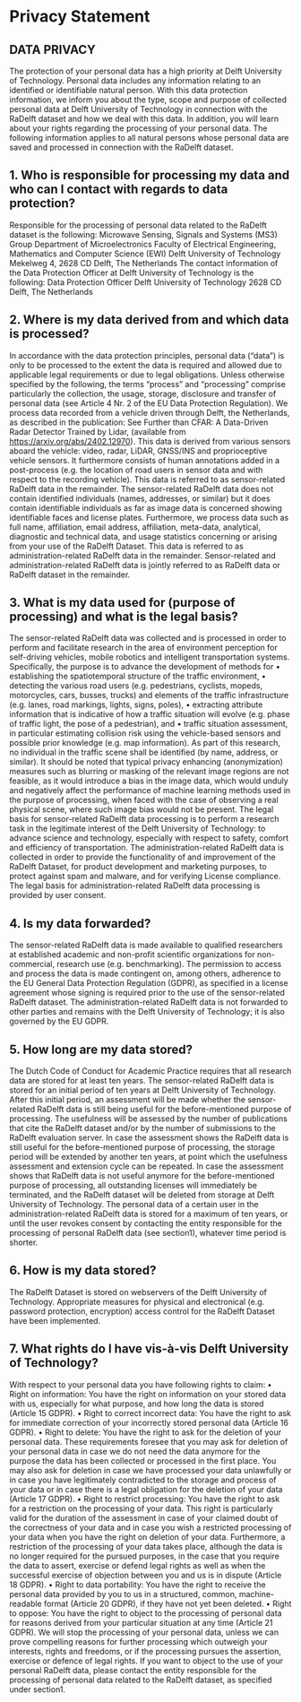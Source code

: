 # Privacy Statement
## DATA PRIVACY
The protection of your personal data has a high priority at Delft University of Technology. Personal data includes any information relating to an identified or identifiable natural person. With this data protection information, we inform you about the type, scope and purpose of collected personal data at Delft University of Technology in connection with the RaDelft dataset and how we deal with this data. In addition, you will learn about your rights regarding the processing of your personal data. The following information applies to all natural persons whose personal data are saved and processed in connection with the RaDelft dataset.
 
## 1. Who is responsible for processing my data and who can I contact with regards to data protection?
Responsible for the processing of personal data related to the RaDelft dataset is the following:
Microwave Sensing, Signals and Systems (MS3) Group
Department of Microelectronics
Faculty of Electrical Engineering, Mathematics and Computer Science (EWI)
Delft University of Technology
Mekelweg 4, 2628 CD Delft, The Netherlands
The contact information of the Data Protection Officer at Delft University of Technology is the following:
Data Protection Officer
Delft University of Technology
2628 CD Delft, The Netherlands
 
## 2. Where is my data derived from and which data is processed?
In accordance with the data protection principles, personal data (“data”) is only to be processed to the extent the data is required and allowed due to applicable legal requirements or due to legal obligations. Unless otherwise specified by the following, the terms “process” and “processing” comprise particularly the collection, the usage, storage, disclosure and transfer of personal data (see Article 4 Nr. 2 of the EU Data Protection Regulation).
We process data recorded from a vehicle driven through Delft, the Netherlands, as described in the publication: See Further than CFAR: A Data-Driven Radar Detector Trained by Lidar, (available from https://arxiv.org/abs/2402.12970). This data is derived from various sensors aboard the vehicle: video, radar, LiDAR, GNSS/INS and proprioceptive vehicle sensors. It furthermore consists of human annotations added in a post-process (e.g. the location of road users in sensor data and with respect to the recording vehicle). This data is referred to as sensor-related RaDelft data in the remainder. The sensor-related RaDelft data does not contain identified individuals (names, addresses, or similar) but it does contain identifiable individuals as far as image data is concerned showing identifiable faces and license plates.
Furthermore, we process data such as full name, affiliation, email address, affiliation, meta-data, analytical, diagnostic and technical data, and usage statistics concerning or arising from your use of the RaDelft Dataset. This data is referred to as administration-related RaDelft data in the remainder.
Sensor-related and administration-related RaDelft data is jointly referred to as RaDelft data or RaDelft dataset in the remainder.
 
## 3. What is my data used for (purpose of processing) and what is the legal basis?
The sensor-related RaDelft data was collected and is processed in order to perform and facilitate research in the area of environment perception for self-driving vehicles, mobile robotics and intelligent transportation systems. Specifically, the purpose is to advance the development of methods for
•	establishing the spatiotemporal structure of the traffic environment,
•	detecting the various road users (e.g. pedestrians, cyclists, mopeds, motorcycles, cars, busses, trucks) and elements of the traffic infrastructure (e.g. lanes, road markings, lights, signs, poles),
•	extracting attribute information that is indicative of how a traffic situation will evolve (e.g. phase of traffic light, the pose of a pedestrian), and
•	traffic situation assessment, in particular estimating collision risk
using the vehicle-based sensors and possible prior knowledge (e.g. map information). As part of this research, no individual in the traffic scene shall be identified (by name, address, or similar).
It should be noted that typical privacy enhancing (anonymization) measures such as blurring or masking of the relevant image regions are not feasible, as it would introduce a bias in the image data, which would unduly and negatively affect the performance of machine learning methods used in the purpose of processing, when faced with the case of observing a real physical scene, where such image bias would not be present.
The legal basis for sensor-related RaDelft data processing is to perform a research task in the legitimate interest of the Delft University of Technology: to advance science and technology, especially with respect to safety, comfort and efficiency of transportation.
The administration-related RaDelft data is collected in order to provide the functionality of and improvement of the RaDelft Dataset, for product development and marketing purposes, to protect against spam and malware, and for verifying License compliance. The legal basis for administration-related RaDelft data processing is provided by user consent.
 
## 4. Is my data forwarded?
The sensor-related RaDelft data is made available to qualified researchers at established academic and non-profit scientific organizations for non-commercial, research use (e.g. benchmarking). The permission to access and process the data is made contingent on, among others, adherence to the EU General Data Protection Regulation (GDPR), as specified in a license agreement whose signing is required prior to the use of the sensor-related RaDelft dataset.
The administration-related RaDelft data is not forwarded to other parties and remains with the Delft University of Technology; it is also governed by the EU GDPR.
  
## 5. How long are my data stored?
The Dutch Code of Conduct for Academic Practice requires that all research data are stored for at least ten years.
The sensor-related RaDelft data is stored for an initial period of ten years at Delft University of Technology. After this initial period, an assessment will be made whether the sensor-related RaDelft data is still being useful for the before-mentioned purpose of processing. The usefulness will be assessed by the number of publications that cite the RaDelft dataset and/or by the number of submissions to the RaDelft evaluation server. In case the assessment shows the RaDelft data is still useful for the before-mentioned purpose of processing, the storage period will be extended by another ten years, at point which the usefulness assessment and extension cycle can be repeated. In case the assessment shows that RaDelft data is not useful anymore for the before-mentioned purpose of processing, all outstanding licenses will immediately be terminated, and the RaDelft dataset will be deleted from storage at Delft University of Technology.
The personal data of a certain user in the administration-related RaDelft data is stored for a maximum of ten years, or until the user revokes consent by contacting the entity responsible for the processing of personal RaDelft data (see section1), whatever time period is shorter.
 
## 6. How is my data stored?
The RaDelft Dataset is stored on webservers of the Delft University of Technology. Appropriate measures for physical and electronical (e.g. password protection, encryption) access control for the RaDelft Dataset have been implemented.
 
## 7. What rights do I have vis-à-vis Delft University of Technology?
With respect to your personal data you have following rights to claim:
•	Right on information: You have the right on information on your stored data with us, especially for what purpose, and how long the data is stored (Article 15 GDPR).
•	Right to correct incorrect data: You have the right to ask for immediate correction of your incorrectly stored personal data (Article 16 GDPR).
•	Right to delete: You have the right to ask for the deletion of your personal data. These requirements foresee that you may ask for deletion of your personal data in case we do not need the data anymore for the purpose the data has been collected or processed in the first place. You may also ask for deletion in case we have processed your data unlawfully or in case you have legitimately contradicted to the storage and process of your data or in case there is a legal obligation for the deletion of your data (Article 17 GDPR).
•	Right to restrict processing: You have the right to ask for a restriction on the processing of your data. This right is particularly valid for the duration of the assessment in case of your claimed doubt of the correctness of your data and in case you wish a restricted processing of your data when you have the right on deletion of your data. Furthermore, a restriction of the processing of your data takes place, although the data is no longer required for the pursued purposes, in the case that you require the data to assert, exercise or defend legal rights as well as when the successful exercise of objection between you and us is in dispute (Article 18 GDPR).
•	Right to data portability: You have the right to receive the personal data provided by you to us in a structured, common, machine-readable format (Article 20 GDPR), if they have not yet been deleted.
•	Right to oppose: You have the right to object to the processing of personal data for reasons derived from your particular situation at any time (Article 21 GDPR). We will stop the processing of your personal data, unless we can prove compelling reasons for further processing which outweigh your interests, rights and freedoms, or if the processing pursues the assertion, exercise or defence of legal rights.
If you want to object to the use of your personal RaDelft data, please contact the entity responsible for the processing of personal data related to the RaDelft dataset, as specified under section1.
